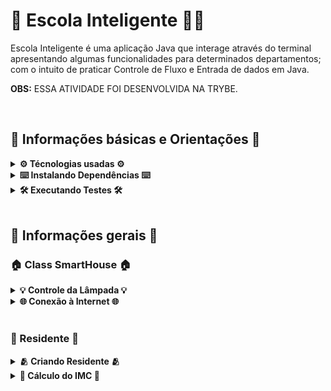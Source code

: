 # 🏫 Escola Inteligente 🧑‍🏫

Escola Inteligente é uma aplicação Java que interage através do terminal apresentando algumas funcionalidades para determinados departamentos; com o intuito de praticar Controle de Fluxo e Entrada de dados em Java.

<strong>OBS:</strong> ESSA ATIVIDADE FOI DESENVOLVIDA NA TRYBE.

<br>

## 📑 Informações básicas e Orientações 📑

<details>
  <summary><strong>⚙️ Técnologias usadas ⚙️</strong></summary><br>
  
  * Java;
  * Maven;
  * Eslint.
</details>
<details>
  <summary><strong>⌨️ Instalando Dependências ⌨️</strong></summary><br>
  
  Execute:  `mvn install`
</details>

<details>
  <summary><strong>🛠 Executando Testes 🛠</strong></summary><br>
  
  Para executar todos os testes basta rodar o comando: `mvn test`
  
  Para executar apenas uma classe de testes: `mvn test -Dtest="TestClassName"`
</details>

<br>

## 👥 Informações gerais 👥

### 🏠 Class SmartHouse 🏠



<details>
  <summary><strong>💡 Controle da Lâmpada	💡</strong></summary><br>
  
  1 - Criei um atributo chamado `lampada` do tipo `boolean` para classificar se a lampada está ligada ou apagada;
  
  2 - Para mudar o estado da lampada, utilizei dois métodos: `ligarLampada` e `desligarLampada`;

  3 - Para verificar o estado da lampada, basta chamar o método `isLampadaLigada` que retornará `true` ou `false`. 

</details>

<details>
  <summary><strong>🌐 Conexão à Internet	🌐</strong></summary><br>
  
  1 - Criei um método chamado `conectarInternet` que irá receber o atributo `connectionRate` do tipo `double` e deverá retornar `true`ou `false`;
  
  2 - Para o atributo `connectionRate` ser true, a taxa de conexão deverá ser maior que 0.5, indicando uma conexão bem-sucedida;

  3 - Caso o atributo `connectionRate` for menor ou igual a 0.5, o método deve retornar false, indicando que a conexão falhou.

</details>

<br>

### 👤 Residente 👤

<details>
  <summary><strong>🫂 Criando Residente	🫂</strong></summary><br>
  
  1 - Criei vários atributos chamados: `nome` do tipo `String`, `idade` do tipo `int`, `peso` do tipo `double` e `altura` do tipo `double`;
  
  2 - Criei um constructor para receber os valores do atributos e assim, poder ser acessado.

</details>

<details>
  <summary><strong>🧮 Cálculo do IMC	🧮</strong></summary><br>
  
  1 - Criei um método chamado `calcularImc` que deverá retornar um `double` com o resultado do cálculo do IMC do residente;
  
  2 - Para fazer o cálculo, precisei descobrir o resultado da `alturaAoQuadrado`. Ou seja, multipliquei `altura` pela `altura`;

<!--

A funcionalidade de calcular a idade de uma pessoa estudante em dias para o departamento Pessoa Estudante.
A funcionalidade de calcular a média das notas de uma pessoa estudante para o departamento Secretaria.
A funcionalidade de gerar um relatório de controle de acesso das pessoas estudantes na escola para o departamento Portaria.

-->

